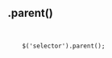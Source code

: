##  .parent()

<pre><code class="javascript">
	
	$('selector').parent();

</code></pre>


<!-- <div class="readmore">
<i class="fa fa-book"></i> [https://api.jquery.com/category/selectors/child-filter-selectors/](https://api.jquery.com/category/selectors/child-filter-selectors/)	
</div> -->